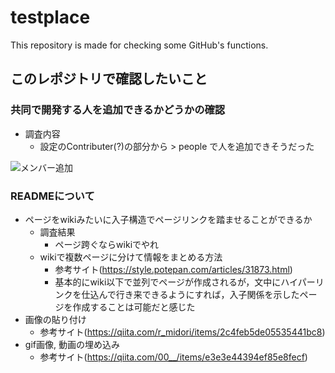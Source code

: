 # testplace
This repository is made for checking some GitHub's functions.

## このレポジトリで確認したいこと

### 共同で開発する人を追加できるかどうかの確認

- 調査内容
  - 設定のContributer(?)の部分から > people で人を追加できそうだった

![メンバー追加](https://user-images.githubusercontent.com/27879054/151324607-e14be313-5043-4aad-85cf-5e72ba3dc9ca.png)

### READMEについて

- ページをwikiみたいに入子構造でページリンクを踏ませることができるか
  - 調査結果
    - ページ跨ぐならwikiでやれ
  - wikiで複数ページに分けて情報をまとめる方法
    - 参考サイト(https://style.potepan.com/articles/31873.html)
    - 基本的にwiki以下で並列でページが作成されるが，文中にハイパーリンクを仕込んで行き来できるようにすれば，入子関係を示したページを作成することは可能だと感じた
- 画像の貼り付け
  - 参考サイト(https://qiita.com/r_midori/items/2c4feb5de05535441bc8)
- gif画像, 動画の埋め込み
  - 参考サイト(https://qiita.com/00__/items/e3e3e44394ef85e8fecf)

